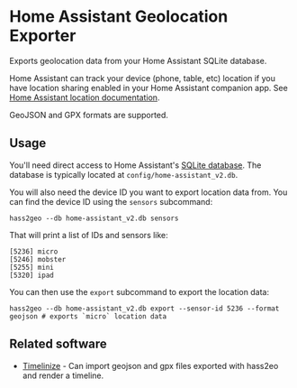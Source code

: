 # Home Assistant Geolocation Exporter

Exports geolocation data from your Home Assistant SQLite database.

Home Assistant can track your device (phone, table, etc) location if you have location sharing enabled in your Home Assistant companion app. See [Home Assistant location documentation](https://companion.home-assistant.io/docs/core/location/).

GeoJSON and GPX formats are supported.

## Usage

You'll need direct access to Home Assistant's [SQLite database](https://www.home-assistant.io/docs/backend/database/). The database is typically located at `config/home-assistant_v2.db`.

You will also need the device ID you want to export location data from. You can find the device ID using the `sensors` subcommand:

```
hass2geo --db home-assistant_v2.db sensors
```

That will print a list of IDs and sensors like:

```
[5236] micro
[5246] mobster
[5255] mini
[5320] ipad
```

You can then use the `export` subcommand to export the location data:

```
hass2geo --db home-assistant_v2.db export --sensor-id 5236 --format geojson # exports `micro` location data
```

## Related software

- [Timelinize](https://github.com/timelinize/timelinize) - Can import geojson and gpx files exported with hass2eo and render a timeline.
